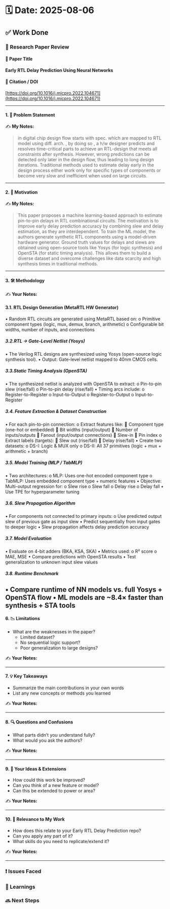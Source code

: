 # 🗓️ Date: 2025-08-06

## ✅ Work Done

### 📄 Research Paper Review

#### 🧾 Paper Title
**Early RTL Delay Prediction Using Neural Networks**

#### 🔗 Citation / DOI
[https://doi.org/10.1016/j.micpro.2022.104671](https://doi.org/10.1016/j.micpro.2022.104671)

---

#### 1. 🎯 Problem Statement

✍️ **My Notes:**  
>   in  digital chip design flow starts with spec. which are mapped to RTL model using diff. arch. , by doing so , a h/w designer predicts and resolves time-critical parts to achieve an RTL-design that meets all constraints after synthesis. However, wrong predictions can be detected only later in the design flow, thus leading to long design iterations.
>   Traditional methods used to estimate delay early in the design process either work only for specific types of components or become very slow and inefficient when used on large circuits.

---

#### 2. 🎯 Motivation

✍️ **My Notes:**  
>  This paper proposes a machine learning-based approach to estimate pin-to-pin delays in RTL combinational circuits. The motivation is to improve early delay prediction accuracy by combining slew and delay estimation, as they are interdependent. To train the ML model, the authors generate synthetic RTL components using a model-driven hardware generator. Ground truth values for delays and slews are obtained using open-source tools like Yosys (for logic synthesis) and OpenSTA (for static timing analysis). This allows them to build a diverse dataset and overcome challenges like data scarcity and high synthesis times in traditional methods.

---

#### 3. 🛠️ Methodology

✍️ **Your Notes:**

#### 3.1. RTL Design Generation (MetaRTL HW Generator)
•	Random RTL circuits are generated using MetaRTL based on:
o	Primitive component types (logic, mux, demux, branch, arithmetic)
o	Configurable bit widths, number of inputs, and connections

##### 3.2.RTL → Gate-Level Netlist (Yosys)
•	The Verilog RTL designs are synthesized using Yosys (open-source logic synthesis tool).
•	Output: Gate-level netlist mapped to 40nm CMOS cells.

##### 3.3.Static Timing Analysis (OpenSTA)
•	The synthesized netlist is analyzed with OpenSTA to extract:
o	Pin-to-pin slew (rise/fall)
o	Pin-to-pin delay (rise/fall)
•	Timing arcs include:
o	Register-to-Register
o	Input-to-Output
o	Register-to-Output
o	Input-to-Register

##### 3.4. Feature Extraction & Dataset Construction
•	For each pin-to-pin connection:
o	Extract features like:
	Component type (one-hot or embedded)
	Bit widths (input/output)
	Number of inputs/outputs
	Fanout (input/output connections)
	Slew-in
	Pin index
o	Extract labels (targets):
	Slew out (rise/fall)
	Delay (rise/fall)
•	Create two datasets:
o	DS-I: Logic & MUX only
o	DS-II: All 37 primitives (logic + mux + arithmetic + branch)

##### 3.5. Model Training (MLP / TabMLP)
•	Two architectures:
o	MLP: Uses one-hot encoded component type
o	TabMLP: Uses embedded component type + numeric features
•	Objective: Multi-output regression for:
o	Slew rise
o	Slew fall
o	Delay rise
o	Delay fall
•	Use TPE for hyperparameter tuning

##### 3.6. Slew Propagation Algorithm
•	For components not connected to primary inputs:
o	Use predicted output slew of previous gate as input slew
•	Predict sequentially from input gates to deeper logic
•	Slew propagation affects delay prediction accuracy

##### 3.7. Model Evaluation
•	Evaluate on 4-bit adders (BKA, KSA, SKA)
•	Metrics used:
o	R² score
o	MAE, MSE
•	Compare predictions with OpenSTA results
•	Test generalization to unknown input slew values

##### 3.8. Runtime Benchmark
•	Compare runtime of NN models vs. full Yosys + OpenSTA flow
•	ML models are ~8.4× faster than synthesis + STA tools
---

#### 6. 📉 Limitations

- What are the weaknesses in the paper?
  - Limited dataset?
  - No sequential logic support?
  - Poor generalization to large designs?

✍️ **Your Notes:**  
>

---

#### 7. 💡 Key Takeaways

- Summarize the main contributions in your own words
- List any new concepts or methods you learned

✍️ **Your Notes:**  
>

---

#### 8. 🔍 Questions and Confusions

- What parts didn’t you understand fully?
- What would you ask the authors?

✍️ **Your Notes:**  
>

---

#### 9. 💭 Your Ideas & Extensions

- How could this work be improved?
- Can you think of a new feature or model?
- Can this be extended to power or area?

✍️ **Your Notes:**  
>

---

#### 10. 🧠 Relevance to My Work

- How does this relate to your Early RTL Delay Prediction repo?
- Can you apply any part of it?
- What skills do you need to replicate/extend it?

✍️ **Your Notes:**  
>

---

### ❗ Issues Faced


### 📝 Learnings


### 🔜 Next Steps


